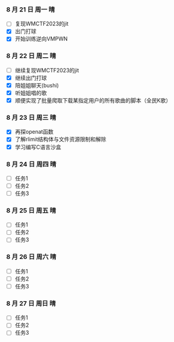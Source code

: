 ### 8 月 21 日 周一 晴
- [ ] 复现WMCTF2023的jit
- [x] 出门打球
- [x] 开始训练逆向VMPWN

### 8 月 22 日 周二 晴
- [ ] 继续复现WMCTF2023的jit
- [x] 继续出门打球
- [x] 陪姐姐聊天(bushi)
- [x] 听姐姐唱的歌
- [x] 顺便实现了批量爬取下载某指定用户的所有歌曲的脚本（全民K歌）

### 8 月 23 日 周三 晴
- [x] 再探openat函数
- [x] 了解rlimit结构体与文件资源限制和解除
- [x] 学习编写C语言沙盒

### 8 月 24 日 周四 晴
- [ ] 任务1
- [ ] 任务2
- [ ] 任务3

### 8 月 25 日 周五 晴
- [ ] 任务1
- [ ] 任务2
- [ ] 任务3

### 8 月 26 日 周六 晴
- [ ] 任务1
- [ ] 任务2
- [ ] 任务3

### 8 月 27 日 周日 晴
- [ ] 任务1
- [ ] 任务2
- [ ] 任务3
